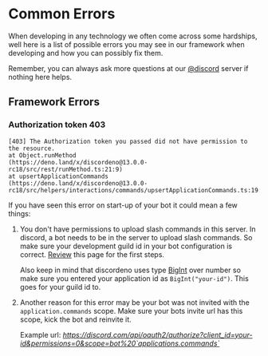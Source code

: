 # Common Errors

When developing in any technology we often come across some hardships, well here is a list of possible errors you may see in our framework
when developing and how you can possibly fix them.

Remember, you can always ask more questions at our [@discord]() server if nothing here helps.

## Framework Errors

### Authorization token 403

```
[403] The Authorization token you passed did not have permission to the resource.
at Object.runMethod
(https://deno.land/x/discordeno@13.0.0-rc18/src/rest/runMethod.ts:21:9)
at upsertApplicationCommands
(https://deno.land/x/discordeno@13.0.0-rc18/src/helpers/interactions/commands/upsertApplicationCommands.ts:19:33)
```

If you have seen this error on start-up of your bot it could mean a few things:

1. You don't have permissions to upload slash commands in this server. In discord, a bot needs to be in the server to upload slash commands.
   So make sure your development guild id in your bot configuration is correct. [Review](./chapter_1/page_3.md) this page for the first steps.

   Also keep in mind that discordeno uses type [BigInt](https://developer.mozilla.org/en-US/docs/Web/JavaScript/Reference/Global_Objects/BigInt) over number so make sure you entered your application id as `BigInt("your-id")`.
   This goes for your guild id to.

2. Another reason for this error may be your bot was not invited with the `application.commands` scope. Make sure your bots invite url has
   this scope, kick the bot and reinvite it.

   Example url: *https://discord.com/api/oauth2/authorize?client_id=your-id&permissions=0&scope=bot%20`applications.commands`*
